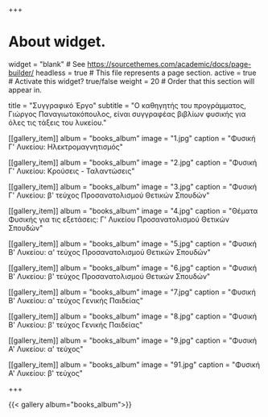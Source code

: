 +++
# About widget.
widget = "blank"  # See https://sourcethemes.com/academic/docs/page-builder/
headless = true  # This file represents a page section.
active = true  # Activate this widget? true/false
weight = 20  # Order that this section will appear in.

title = "Συγγραφικό Έργο"
subtitle = "Ο καθηγητής του προγράμματος, Γιώργος Παναγιωτακόπουλος, είναι συγγραφέας βιβλίων φυσικής για όλες τις τάξεις του λυκείου."

[[gallery_item]]
album = "books_album"
image = "1.jpg"
caption = "Φυσική Γ' Λυκείου: Ηλεκτρομαγνητισμός"

[[gallery_item]]
album = "books_album"
image = "2.jpg"
caption = "Φυσική Γ' Λυκείου: Κρούσεις - Ταλαντώσεις"

[[gallery_item]]
album = "books_album"
image = "3.jpg"
caption = "Φυσική Γ' Λυκείου: β' τεύχος Προσανατολισμού Θετικών Σπουδών"

[[gallery_item]]
album = "books_album"
image = "4.jpg"
caption = "Θέματα Φυσικής για τις εξετάσεις: Γ' Λυκείου Προσανατολισμού Θετικών Σπουδών"

[[gallery_item]]
album = "books_album"
image = "5.jpg"
caption = "Φυσική Β' Λυκείου: α' τεύχος Προσανατολισμού Θετικών Σπουδών"

[[gallery_item]]
album = "books_album"
image = "6.jpg"
caption = "Φυσική Β' Λυκείου: β' τεύχος Προσανατολισμού Θετικών Σπουδών"

[[gallery_item]]
album = "books_album"
image = "7.jpg"
caption = "Φυσική Β' Λυκείου: α' τεύχος Γενικής Παιδείας"

[[gallery_item]]
album = "books_album"
image = "8.jpg"
caption = "Φυσική Β' Λυκείου: β' τεύχος Γενικής Παιδείας"

[[gallery_item]]
album = "books_album"
image = "9.jpg"
caption = "Φυσική Α' Λυκείου: α' τεύχος"

[[gallery_item]]
album = "books_album"
image = "91.jpg"
caption = "Φυσική Α' Λυκείου: β' τεύχος"

+++

{{< gallery album="books_album">}}